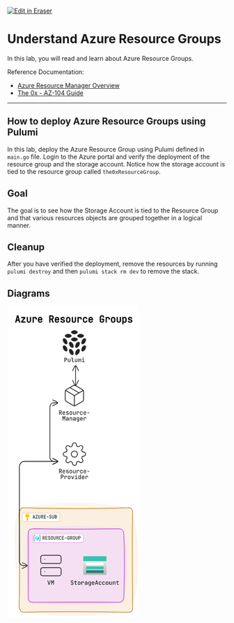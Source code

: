 <p><a target="_blank" href="https://app.eraser.io/workspace/4CHajTgt47nW2K68pjPj" id="edit-in-eraser-github-link"><img alt="Edit in Eraser" src="https://firebasestorage.googleapis.com/v0/b/second-petal-295822.appspot.com/o/images%2Fgithub%2FOpen%20in%20Eraser.svg?alt=media&amp;token=968381c8-a7e7-472a-8ed6-4a6626da5501"></a></p>

# Understand Azure Resource Groups
In this lab, you will read and learn about Azure Resource Groups.

Reference Documentation:

- [﻿Azure Resource Manager Overview](https://docs.microsoft.com/en-us/azure/azure-resource-manager/management/overview) 
- [﻿The 0x - AZ-104 Guide](https://publish.obsidian.md/ysac/Azure/AZ-104/AZ-104) 
---

## How to deploy Azure Resource Groups using Pulumi
In this lab, deploy the Azure Resource Group using Pulumi defined in `main.go` file. Login to the Azure portal and verify the deployment of the resource group and the storage account. Notice how the storage account is tied to the resource group called `the0xResourceGroup`.

## Goal
The goal is to see how the Storage Account is tied to the Resource Group and that various resources objects are grouped together in a logical manner.

## Cleanup
After you have verified the deployment, remove the resources by running `pulumi destroy` and then `pulumi stack rm dev` to remove the stack.


<!-- eraser-additional-content -->
## Diagrams
<!-- eraser-additional-files -->
<a href="/cloud-labs/azure/az-104/resource-groups/README-cloud-architecture-1.eraserdiagram" data-element-id="OxPq-v9mpA5rP3CcUJb6j"><img src="/.eraser/4CHajTgt47nW2K68pjPj___5TeIkEqzZuNt0Cv0uz03Dj9ejbv1___---diagram----a96c2ce362dea3d11d8a4d2d221dc0a2.png" alt="" data-element-id="OxPq-v9mpA5rP3CcUJb6j" /></a>
<!-- end-eraser-additional-files -->
<!-- end-eraser-additional-content -->
<!--- Eraser file: https://app.eraser.io/workspace/4CHajTgt47nW2K68pjPj --->